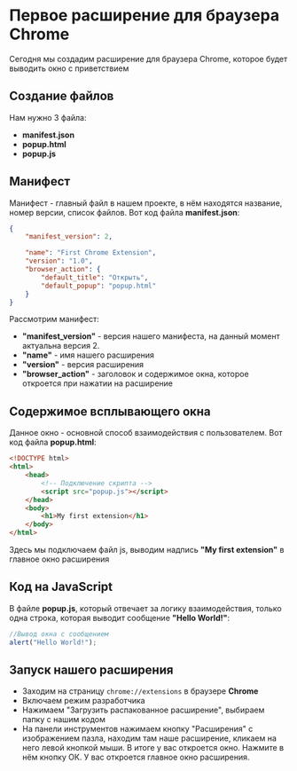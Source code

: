 # Первое расширение для браузера Chrome
Сегодня мы создадим расширение для браузера Chrome, которое будет выводить окно с приветствием
## Создание файлов
Нам нужно 3 файла:
+ **manifest.json**
+ **popup.html**
+ **popup.js**
## Манифест
Манифест - главный файл в нашем проекте, в нём находятся название, номер версии, список файлов.
Вот код файла **manifest.json**:
```json
{
    "manifest_version": 2,

    "name": "First Chrome Extension",
    "version": "1.0",
    "browser_action": {
        "default_title": "Открыть",
        "default_popup": "popup.html"
    }
}
```
Рассмотрим манифест:
+ **"manifest_version"** - версия нашего манифеста, на данный момент актуальна версия 2.
+ **"name"** - имя нашего расширения
+ **"version"** - версия расширения
+ **"browser_action"** - заголовок и содержимое окна, которое откроется при нажатии на расширение
## Содержимое всплывающего окна
Данное окно - основной способ взаимодействия с пользователем.
Вот код файла **popup.html**:
```html
<!DOCTYPE html>
<html>
    <head>
        <!-- Подключение скрипта -->
        <script src="popup.js"></script>
    </head>
    <body>
        <h1>My first extension</h1>
    </body>
</html>
```
Здесь мы подключаем файл js, выводим надпись **"My first extension"** в главное окно расширения
## Код на JavaScript
В файле **popup.js**, который отвечает за логику взаимодействия, только одна строка, которая выводит сообщение **"Hello World!"**:
```js
//Вывод окна с сообщением
alert("Hello World!");
```
## Запуск нашего расширения
+ Заходим на страницу ```chrome://extensions``` в браузере **Chrome**
+ Включаем режим разработчика
+ Нажимаем "Загрузить распакованное расширение", выбираем папку с нашим кодом
+ На панели инструментов нажимаем кнопку "Расширения" с изображением пазла, находим там наше расширение, кликаем на него левой кнопкой мыши.
В итоге у вас откроется окно. Нажмите в нём кнопку ОК. У вас откроется главное окно расширения.